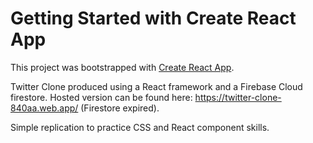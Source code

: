 # Getting Started with Create React App

This project was bootstrapped with [Create React App](https://github.com/facebook/create-react-app).

Twitter Clone produced using a React framework and a Firebase Cloud firestore.
Hosted version can be found here: https://twitter-clone-840aa.web.app/ (Firestore expired).

Simple replication to practice CSS and React component skills.
